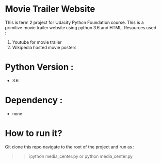# Movie Trailer Website

This is term 2 project for Udacity Python Foundation course. This is a primitive movie trailer website using python 3.6 and HTML. Resources used :
1. Youtube for movie trailer
2. Wikipedia hosted movie posters

# Python Version : 
- 3.6

# Dependency : 
- none 


# How to run it?
Git clone this repo navigate to the root of the project and run as :
>> ipython media_center.py
or 
>> python media_center.py